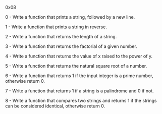 0x08

0 - Write a function that prints a string, followed by a new line.

1 - Write a function that prints a string in reverse.

2 - Write a function that returns the length of a string.

3 - Write a function that returns the factorial of a given number.

4 - Write a function that returns the value of x raised to the power of y.

5 - Write a function that returns the natural square root of a number.

6 - Write a function that returns 1 if the input integer is a prime number, otherwise return 0.

7 - Write a function that returns 1 if a string is a palindrome and 0 if not.

8 - Write a function that compares two strings and returns 1 if the strings can be considered identical, otherwise return 0.



